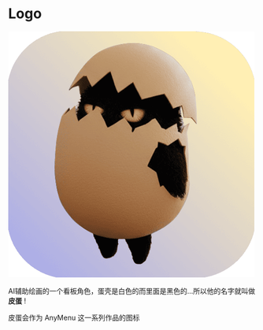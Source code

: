 # Logo

![](../assets/icon.png)

AI辅助绘画的一个看板角色，蛋壳是白色的而里面是黑色的...所以他的名字就叫做 **皮蛋** !

皮蛋会作为 AnyMenu 这一系列作品的图标
